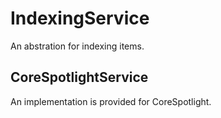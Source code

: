 # IndexingService

An abstration for indexing items.

## CoreSpotlightService

An implementation is provided for CoreSpotlight.
